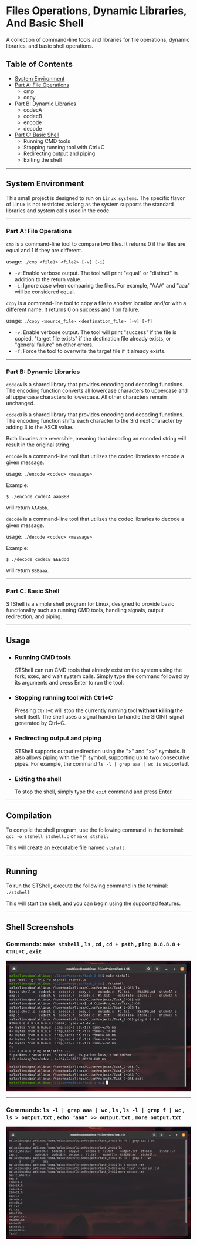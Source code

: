 # Files Operations, Dynamic Libraries, And Basic Shell

A collection of command-line tools and libraries for file operations, dynamic libraries, and basic shell operations.

## Table of Contents
* [System Environment](#system-environment)
* [Part A: File Operations](#part-a-file-operations)
  * cmp
  * copy
* [Part B: Dynamic Libraries](#part-b-dynamic-libraries)
  * codecA
  * codecB
  * encode
  * decode
* [Part C: Basic Shell](#part-c-basic-shell)
  * Running CMD tools
  * Stopping running tool with Ctrl+C
  * Redirecting output and piping
  * Exiting the shell
---

## System Environment

This small project is designed to run on `Linux systems`. The specific flavor of Linux is not restricted as long as the
system supports the standard libraries and system calls used in the code.

---

### Part A: File Operations

`cmp` is a command-line tool to compare two files. It returns 0 if the files are equal and 1 if they are different.

usage: `./cmp <file1> <file2> [-v] [-i]`

  - `-v`: Enable verbose output. The tool will print "equal" or "distinct" in addition to the return value.
  - `-i`: Ignore case when comparing the files. For example, "AAA" and "aaa" will be considered equal.

`copy` is a command-line tool to copy a file to another location and/or with a different name. It returns 0 on success and 1 on failure.

usage: `./copy <source_file> <destination_file> [-v] [-f]`

  - `-v`: Enable verbose output. The tool will print "success" if the file is copied, "target file exists" if the destination file already exists, or "general failure" on other errors.
  - `-f`: Force the tool to overwrite the target file if it already exists.

---

### Part B: Dynamic Libraries

`codecA` is a shared library that provides encoding and decoding functions. The encoding function converts all lowercase characters to uppercase and all uppercase characters to lowercase. All other characters remain unchanged.

`codecB` is a shared library that provides encoding and decoding functions. The encoding function shifts each character to the 3rd next character by adding 3 to the ASCII value.

Both libraries are reversible, meaning that decoding an encoded string will result in the original string.

`encode` is a command-line tool that utilizes the codec libraries to encode a given message.

usage: `./encode <codec> <message>`

Example:

    $ ./encode codecA aaaBBB
    
will return `AAAbbb`.

`decode` is a command-line tool that utilizes the codec libraries to decode a given message.

usage: `./decode <codec> <message>`

Example:

    $ ./decode codecB EEEddd
    
will return `BBBaaa`.

---

### Part C: Basic Shell

STShell is a simple shell program for Linux, designed to provide basic functionality such as running CMD tools, handling
signals, output redirection, and piping.

---

## Usage

* ### Running CMD tools
  STShell can run CMD tools that already exist on the system using the fork, exec, and wait system calls. Simply type
  the command followed by its arguments and press Enter to run the tool.

* ### Stopping running tool with Ctrl+C
  Pressing `Ctrl+C` will stop the currently running tool **without killing** the shell itself. The shell uses a signal handler
  to handle the SIGINT signal generated by Ctrl+C.

* ### Redirecting output and piping
  STShell supports output redirection using the ">" and ">>" symbols. It also allows piping with the "|" symbol,
  supporting up to two consecutive pipes. For example, the command `ls -l | grep aaa | wc is` supported.

* ### Exiting the shell
  To stop the shell, simply type the `exit` command and press Enter.

---

## Compilation

To compile the shell program, use the following command in the terminal:
`gcc -o stshell stshell.c` or `make stshell`

This will create an executable file named `stshell`.

---

## Running

To run the STShell, execute the following command in the terminal: `./stshell`

This will start the shell, and you can begin using the supported features.

---

## Shell Screenshots

### Commands: `make stshell` , `ls` , `cd` , `cd + path` , `ping 8.8.8.8` + `CTRL+C` , `exit`
![1.png](screenshots/1.png)

---

### Commands: `ls -l | grep aaa | wc` , `ls` , `ls -l | grep f | wc` , `ls > output.txt` , `echo "aaa" >> output.txt` , `more output.txt`

![2.png](screenshots/2.png)
